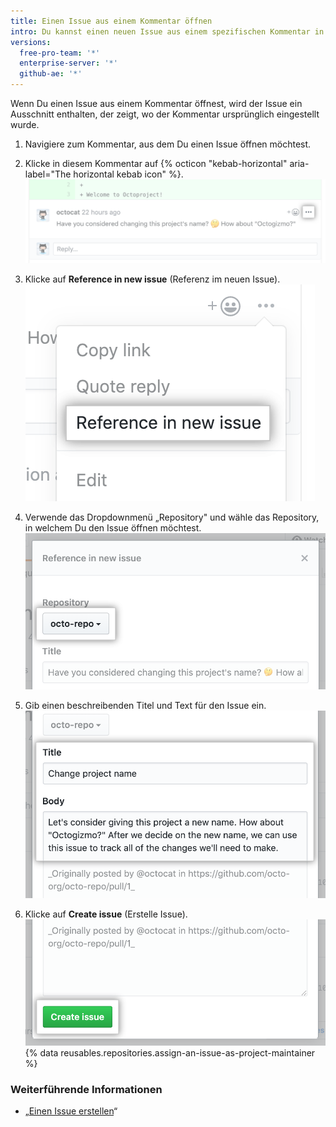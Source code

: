 ```yaml
---
title: Einen Issue aus einem Kommentar öffnen
intro: Du kannst einen neuen Issue aus einem spezifischen Kommentar in einem Issue oder Pull Request öffnen.
versions:
  free-pro-team: '*'
  enterprise-server: '*'
  github-ae: '*'
---
```


Wenn Du einen Issue aus einem Kommentar öffnest, wird der Issue ein Ausschnitt enthalten, der zeigt, wo der Kommentar ursprünglich eingestellt wurde.

1. Navigiere zum Kommentar, aus dem Du einen Issue öffnen möchtest.

2. Klicke in diesem Kommentar auf {% octicon "kebab-horizontal" aria-label="The horizontal kebab icon" %}. ![Drei-Punkte-Menü im Reviewkommentar des Pull Request](/assets/images/help/pull_requests/kebab-in-pull-request-review-comment.png)
3. Klicke auf **Reference in new issue** (Referenz im neuen Issue). ![Menüpunkt „Reference in new issue" (Referenz im neuen Issue)](/assets/images/help/pull_requests/reference-in-new-issue.png)
4. Verwende das Dropdownmenü „Repository" und wähle das Repository, in welchem Du den Issue öffnen möchtest. ![„Repository" Dropdownmenü für neue Issues](/assets/images/help/pull_requests/new-issue-repository.png)
5. Gib einen beschreibenden Titel und Text für den Issue ein. ![Titel und Text für neuen Issue](/assets/images/help/pull_requests/new-issue-title-and-body.png)
6. Klicke auf **Create issue** (Erstelle Issue). ![Schaltfläche zum Erstellen eines neuen Issues](/assets/images/help/pull_requests/create-issue.png)
{% data reusables.repositories.assign-an-issue-as-project-maintainer %}

### Weiterführende Informationen

- „[Einen Issue erstellen](/github/managing-your-work-on-github/creating-an-issue)“
